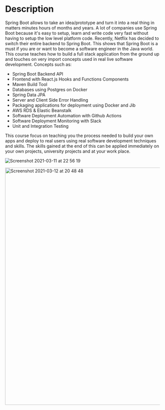 
#  Description
Spring Boot allows to take an idea/prototype and turn it into a real thing in matters minutes hours of months and years. A lot of companies use Spring Boot because it's easy to setup, learn and write code very fast without having to setup the low level platform code. Recently, Netflix has decided to switch their entire backend to Spring Boot. This shows that Spring Boot is a must if you are or want to become a software engineer in the Java world.
This course teaches how to build a full stack application from the ground up and touches on very import concepts used in real live software development. Concepts such as:

- Spring Boot Backend API
- Frontend with React.js Hooks and Functions Components
- Maven Build Tool
- Databases using Postgres on Docker
- Spring Data JPA
- Server and Client Side Error Handling
- Packaging applications for deployment using Docker and Jib
- AWS RDS & Elastic Beanstalk
- Software Deployment Automation with Github Actions
- Software Deployment Monitoring with Slack
- Unit and Integration Testing

This course focus on teaching you the process needed to build your own apps and deploy to real users using real software development techniques and skills. The skills gained at the end of this can be applied immediately on your own projects, university projects and at your work place.



![Screenshot 2021-03-11 at 22 56 19](https://user-images.githubusercontent.com/40702606/111074929-5003d780-84dd-11eb-8284-e7c92c7e2905.png)

<img width="773" alt="Screenshot 2021-03-12 at 20 48 48" src="https://user-images.githubusercontent.com/40702606/111074947-627e1100-84dd-11eb-9d3f-85fdbf23e290.png">

